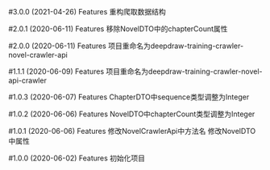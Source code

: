 #3.0.0 (2021-04-26)
Features
重构爬取数据结构

#2.0.1 (2020-06-11)
Features
移除NovelDTO中的chapterCount属性

#2.0.0 (2020-06-11)
Features
项目重命名为deepdraw-training-crawler-novel-crawler-api

#1.1.1 (2020-06-09)
Features
项目重命名为deepdraw-training-crawler-novel-api-crawler

#1.0.3 (2020-06-07)
Features
ChapterDTO中sequence类型调整为Integer

#1.0.2 (2020-06-06)
Features
NovelDTO中chapterCount类型调整为Integer

#1.0.1 (2020-06-06)
Features
修改NovelCrawlerApi中方法名
修改NovelDTO中属性

#1.0.0 (2020-06-02)
Features
初始化项目